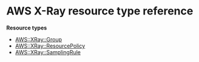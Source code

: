 # AWS X\-Ray resource type reference<a name="AWS_XRay"></a>

**Resource types**

- [AWS::XRay::Group](aws-resource-xray-group.md)
- [AWS::XRay::ResourcePolicy](aws-resource-xray-resourcepolicy.md)
- [AWS::XRay::SamplingRule](aws-resource-xray-samplingrule.md)
